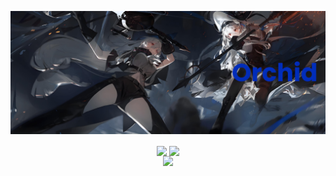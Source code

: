 [![MasterHead](https://github.com/orchiddell0/orchiddell0/blob/main/img/F21D24F44B5BD2223DFF115886DD7029.jpg)](https://github.com/orchiddell0)



<div id="title" align=center>

  
<p align="center">
<!-- https://github.com/anuraghazra/github-readme-stats -->
<img align="center" width="400" src="https://github-readme-stats.vercel.app/api?username=orchiddell0&theme=transparent&show_icons=true&hide_border=true&show=reviews&hide_title=true&hide=contribs" />

<!-- https://github.com/DenverCoder1/github-readme-streak-stats -->
<img align="center" width="400" src="https://streak-stats.demolab.com?user=orchiddell0&theme=transparent&hide_border=true" />
<br/>

<!-- https://github.com/Ashutosh00710/github-readme-activity-graph -->
<img width="800" src="https://github-readme-activity-graph.vercel.app/graph?username=orchiddell0&theme=github-compact&hide_border=true&area=true&custom_title=Contribution%20Graph" />
<br/>







